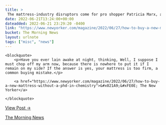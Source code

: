 ```yaml
---
title: > 
 The mattress-industry disruptors come for pro shopper Patricia Marx, and soon she can’t tell them apart.
date: 2022-06-21T13:24:00+00:00
dateadded: 2022-06-21 23:29:20 -0400
link: "https://www.newyorker.com/magazine/2022/06/27/how-to-buy-a-new-mattress-without-a-phd-in-chemistry"
bucket: The Morning News
layout: urlnote
tags: ["misc", "news"]
--- 
```




  
    
  

  
    <blockquote>
        <p>Have you ever lain awake at night, thinking, Well, I suppose I must chop off my arm now, because there is nowhere to put it if I remain on my side? If the answer is yes, your mattress is too firm, a common buying mistake.</p>
        
        <a href="https://www.newyorker.com/magazine/2022/06/27/how-to-buy-a-new-mattress-without-a-phd-in-chemistry">&#x021A9;&#xFE0E; The New Yorker</a>
        
    </blockquote>
  
  <p><a href="https://themorningnews.org/p/the-mattress-industry-disruptors-come-for-pro-shopper-patricia-marx">View Post &rarr;</a></p>



 <!-- end excerpt --> 
<div class='bucket'><a class='internal-link' href='/buckets/the-morning-news'>The Morning News</a></div> 
